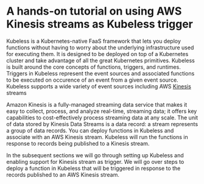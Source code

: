 # A hands-on tutorial on using AWS Kinesis streams as Kubeless trigger

Kubeless is a Kubernetes-native FaaS framework that lets you deploy functions without having to worry about the underlying infrastructure used for executing them. It is designed to be deployed on top of a Kubernetes cluster and take advantage of all the great Kubernetes primitives. Kubeless is built around the core concepts of functions, triggers, and runtimes. Triggers in Kubeless represent the event sources and associated functions to be executed on occurence of an event from a given event source. Kubeless supports a wide variety of event sources including AWS [Kinesis](https://aws.amazon.com/kinesis/) streams

Amazon Kinesis is a fully-managed streaming data service that makes it easy to collect, process, and analyze real-time, streaming data; it offers key capabilities to cost-effectively process streaming data at any scale. The unit of data stored by Kinesis Data Streams is a data record: a stream represents a group of data records. You can deploy functions in Kubeless and associate with an AWS Kinesis stream. Kubeless will run the functions in response to records being published to a Kinesis stream.

In the subsequent sections we will go through setting up Kubeless and enabling support for Kinesis stream as trigger. We will go over steps to deploy a function in Kubeless that will be triggered in response to the records published to an AWS Kinesis stream.
